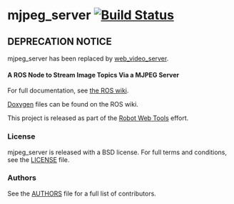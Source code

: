 mjpeg_server [![Build Status](https://api.travis-ci.org/RobotWebTools/mjpeg_server.png)](https://travis-ci.org/RobotWebTools/mjpeg_server)
============

## DEPRECATION NOTICE
mjpeg_server has been replaced by [web_video_server](https://github.com/RobotWebTools/web_video_server).

#### A ROS Node to Stream Image Topics Via a MJPEG Server
For full documentation, see [the ROS wiki](http://ros.org/wiki/mjpeg_server).

[Doxygen](http://docs.ros.org/indigo/api/mjpeg_server/html/) files can be found on the ROS wiki.

This project is released as part of the [Robot Web Tools](http://robotwebtools.org/) effort.

### License
mjpeg_server is released with a BSD license. For full terms and conditions, see the [LICENSE](LICENSE) file.

### Authors
See the [AUTHORS](AUTHORS.md) file for a full list of contributors.
